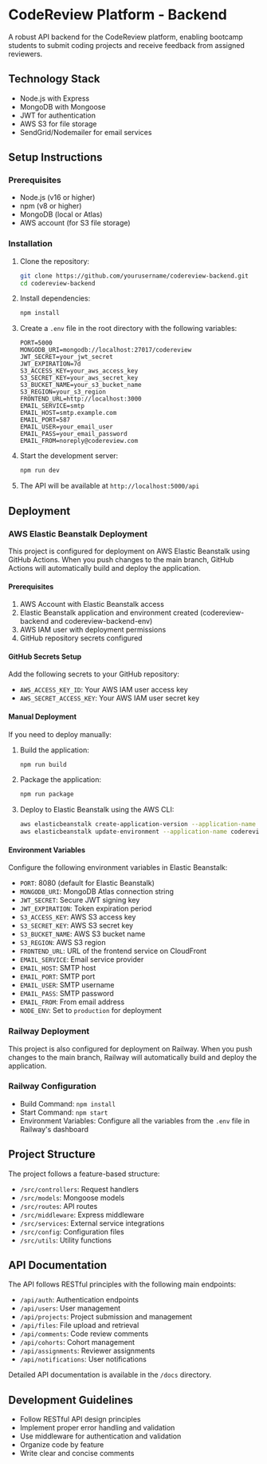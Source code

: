 # CodeReview Platform - Backend

A robust API backend for the CodeReview platform, enabling bootcamp students to submit coding projects and receive feedback from assigned reviewers.

## Technology Stack

- Node.js with Express
- MongoDB with Mongoose
- JWT for authentication
- AWS S3 for file storage
- SendGrid/Nodemailer for email services

## Setup Instructions

### Prerequisites

- Node.js (v16 or higher)
- npm (v8 or higher)
- MongoDB (local or Atlas)
- AWS account (for S3 file storage)

### Installation

1. Clone the repository:

   ```bash
   git clone https://github.com/yourusername/codereview-backend.git
   cd codereview-backend
   ```

2. Install dependencies:

   ```bash
   npm install
   ```

3. Create a `.env` file in the root directory with the following variables:

   ```
   PORT=5000
   MONGODB_URI=mongodb://localhost:27017/codereview
   JWT_SECRET=your_jwt_secret
   JWT_EXPIRATION=7d
   S3_ACCESS_KEY=your_aws_access_key
   S3_SECRET_KEY=your_aws_secret_key
   S3_BUCKET_NAME=your_s3_bucket_name
   S3_REGION=your_s3_region
   FRONTEND_URL=http://localhost:3000
   EMAIL_SERVICE=smtp
   EMAIL_HOST=smtp.example.com
   EMAIL_PORT=587
   EMAIL_USER=your_email_user
   EMAIL_PASS=your_email_password
   EMAIL_FROM=noreply@codereview.com
   ```

4. Start the development server:

   ```bash
   npm run dev
   ```

5. The API will be available at `http://localhost:5000/api`

## Deployment

### AWS Elastic Beanstalk Deployment

This project is configured for deployment on AWS Elastic Beanstalk using GitHub Actions. When you push changes to the main branch, GitHub Actions will automatically build and deploy the application.

#### Prerequisites

1. AWS Account with Elastic Beanstalk access
2. Elastic Beanstalk application and environment created (codereview-backend and codereview-backend-env)
3. AWS IAM user with deployment permissions
4. GitHub repository secrets configured

#### GitHub Secrets Setup

Add the following secrets to your GitHub repository:

- `AWS_ACCESS_KEY_ID`: Your AWS IAM user access key
- `AWS_SECRET_ACCESS_KEY`: Your AWS IAM user secret key

#### Manual Deployment

If you need to deploy manually:

1. Build the application:

   ```bash
   npm run build
   ```

2. Package the application:

   ```bash
   npm run package
   ```

3. Deploy to Elastic Beanstalk using the AWS CLI:

   ```bash
   aws elasticbeanstalk create-application-version --application-name codereview-backend --version-label manual-deploy-$(date +%Y%m%d%H%M%S) --source-bundle S3Bucket=your-deployment-bucket,S3Key=dist.zip
   aws elasticbeanstalk update-environment --application-name codereview-backend --environment-name codereview-backend-env --version-label manual-deploy-$(date +%Y%m%d%H%M%S)
   ```

#### Environment Variables

Configure the following environment variables in Elastic Beanstalk:

- `PORT`: 8080 (default for Elastic Beanstalk)
- `MONGODB_URI`: MongoDB Atlas connection string
- `JWT_SECRET`: Secure JWT signing key
- `JWT_EXPIRATION`: Token expiration period
- `S3_ACCESS_KEY`: AWS S3 access key
- `S3_SECRET_KEY`: AWS S3 secret key
- `S3_BUCKET_NAME`: AWS S3 bucket name
- `S3_REGION`: AWS S3 region
- `FRONTEND_URL`: URL of the frontend service on CloudFront
- `EMAIL_SERVICE`: Email service provider
- `EMAIL_HOST`: SMTP host
- `EMAIL_PORT`: SMTP port
- `EMAIL_USER`: SMTP username
- `EMAIL_PASS`: SMTP password
- `EMAIL_FROM`: From email address
- `NODE_ENV`: Set to `production` for deployment

### Railway Deployment

This project is also configured for deployment on Railway. When you push changes to the main branch, Railway will automatically build and deploy the application.

### Railway Configuration

- Build Command: `npm install`
- Start Command: `npm start`
- Environment Variables: Configure all the variables from the `.env` file in Railway's dashboard

## Project Structure

The project follows a feature-based structure:

- `/src/controllers`: Request handlers
- `/src/models`: Mongoose models
- `/src/routes`: API routes
- `/src/middleware`: Express middleware
- `/src/services`: External service integrations
- `/src/config`: Configuration files
- `/src/utils`: Utility functions

## API Documentation

The API follows RESTful principles with the following main endpoints:

- `/api/auth`: Authentication endpoints
- `/api/users`: User management
- `/api/projects`: Project submission and management
- `/api/files`: File upload and retrieval
- `/api/comments`: Code review comments
- `/api/cohorts`: Cohort management
- `/api/assignments`: Reviewer assignments
- `/api/notifications`: User notifications

Detailed API documentation is available in the `/docs` directory.

## Development Guidelines

- Follow RESTful API design principles
- Implement proper error handling and validation
- Use middleware for authentication and validation
- Organize code by feature
- Write clear and concise comments
